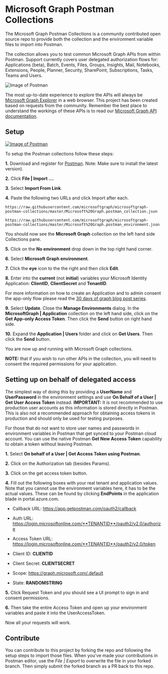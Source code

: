 # Microsoft Graph Postman Collections

The Microsoft Graph Postman Collections is a community contributed open source repo to provide both the collection and the environment variable files to import into Postman.

The collection allows you to test common Microsoft Graph APIs from within Postman. Support currently covers user delegated authorization flows for: Applications (beta), Batch, Events, Files, Groups, Insights, Mail, Notebooks, Extensions, People, Planner, Security, SharePoint, Subscriptions, Tasks, Teams and Users.

![Image of Postman](https://github.com/microsoftgraph/microsoftgraph-postman-collections/blob/master/images/postman.png?raw=true)

The most up-to-date experience to explore the APIs will always be [Microsoft Graph Explorer](https://developer.microsoft.com/en-us/graph/graph-explorer) in a web browser. This project has been created based on requests from the community. Remember the best place to understand the workings of these APIs is to read our [Microsoft Graph API documentation](https://docs.microsoft.com/en-us/graph/).

## Setup

[![Image of Postman](https://github.com/microsoftgraph/microsoftgraph-postman-collections/blob/master/images/video.png?raw=true)](https://www.youtube.com/watch?v=4tg-OBdv_8o)

To setup the Postman collections follow these steps:

**1.** Download and register for [Postman](https://www.getpostman.com/). Note: Make sure to install the latest version).

**2.** Click **File | Import ...**.

**3.** Select **Import From Link**.

**4.** Paste the following two URLs and click Import after each.

`https://raw.githubusercontent.com/microsoftgraph/microsoftgraph-postman-collections/master/Microsoft%20Graph.postman_collection.json`

`https://raw.githubusercontent.com/microsoftgraph/microsoftgraph-postman-collections/master/Microsoft%20Graph.postman_environment.json`

You should now see the **Microsoft Graph** collection on the left hand side Collections pane.

**5.** Click on the **No environment** drop down in the top right hand corner.

**6.** Select **Microsoft Graph environment**.

**7.** Click the **eye** icon to the the right and then click **Edit**.

**8.** Enter into the **current** (not **initial**) variables your Microsoft Identity Application: **ClientID**, **ClientSecret** and **TenantID**. 

For more information on how to create an Application and to admin consent the app-only flow please read the [30 days of graph blog post series](https://developer.microsoft.com/en-us/graph/blogs/30daysmsgraph-day-13-postman-to-make-microsoft-graph-calls/).

**9.** Select **Update**. Close the **Manage Environments** dialog. In the **MicrosoftGraph | Application** collection on the left hand side, click on the **Get App-only Access Token**. Then click the **Send** button on right hand side.

**10.** Expand the **Application | Users** folder and click on **Get Users**. Then click the **Send** button.

You are now up and running with Microsoft Graph collections.

**NOTE:** that if you wish to run other APIs in the collection, you will need to consent the required permissions for your application.

## Setting up on behalf of delegated access
The simplest way of doing this by providing a **UserName** and **UserPassword** in the environment settings and use **On Behalf of a User | Get User Access Token** instead. **IMPORTANT:** It is not recommended to use production user accounts as this information is stored directly in Postman. This is also not a recommended approach for obtaining access tokens in production and should only be used for testing purposes.

For those that do not want to store user names and passwords in environment variables in Postman that get synced to your Postman cloud account. You can use the native Postman **Get New Access Token** capability to obtain a token without leaving Postman.

**1.** Select **On behalf of a User | Get Access Token using Postman**.

**2.** Click on the Authorization tab (besides Params).

**3.** Click on the get access token button.

**4.** Fill out the following boxes with your real tenant and application values. Note that you cannot use the environment variables here, it has to be the actual values. These can be found by clicking **EndPoints** in the application blade in portal.azure.com.

- Callback URL: https://app.getpostman.com/oauth2/callback

- Auth URL: https://login.microsoftonline.com/**TENANTID**/oauth2/v2.0/authorize

- Access Token URL: https://login.microsoftonline.com/**TENANTID**/oauth2/v2.0/token

- Client ID: **CLIENTID**

- Client Secret: **CLIENTSECRET**

- Scope: https://graph.microsoft.com/.default

- State: **RANDOMSTRING**

 
**5.** Click Request Token and you should see a UI prompt to sign in and consent permissions.

**6.** Then take the entire Access Token and open up your environment variables and paste it into the UserAccessToken.

Now all your requests will work.

## Contribute

You can contribute to this project by forking the repo and following the setup steps to import those files. When you've made your contributions in Postman editor, use the *File | Export* to overwrite the file in your forked branch. Then simply submit the forked branch as a PR back to this repo.
